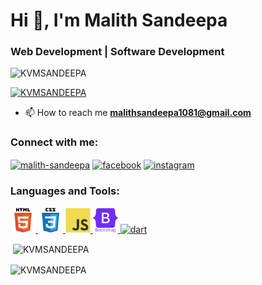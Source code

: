 
# Hi 👋, I'm Malith Sandeepa

### Web Development | Software Development

<p align="left"> <img src="https://komarev.com/ghpvc/?username=KVMSANDEEPA&label=Profile%20views&color=0e75b6&style=flat" alt="KVMSANDEEPA" /> </p>

<p align="left"> <a href="https://github.com/ryo-ma/github-profile-trophy"><img src="https://github-profile-trophy.vercel.app/?username=KVMSANDEEPA" alt="KVMSANDEEPA" /></a> </p>

- 📫 How to reach me **malithsandeepa1081@gmail.com**

### Connect with me:
<p align="left">
<a href="https://linkedin.com/in/malith-sandeepa" target="blank"><img align="center" src="https://raw.githubusercontent.com/rahuldkjain/github-profile-readme-generator/master/src/images/icons/Social/linked-in-alt.svg" alt="malith-sandeepa" height="30" width="40" /></a>
<a href="https://www.facebook.com/profile.php?id=100071177107363" target="blank"><img align="center" src="https://upload.wikimedia.org/wikipedia/commons/5/51/Facebook_f_logo_%282019%29.svg" alt="facebook" height="30" width="40" /></a>
<a href="https://www.instagram.com/malithsandeepa.2003/" target="blank"><img align="center" src="https://upload.wikimedia.org/wikipedia/commons/a/a5/Instagram_icon.png" alt="instagram" height="30" width="40" /></a>
</p>

### Languages and Tools:
<p align="left"> 
<a href="https://www.w3.org/html/" target="_blank" rel="noreferrer"> <img src="https://raw.githubusercontent.com/devicons/devicon/master/icons/html5/html5-original-wordmark.svg" alt="html5" width="40" height="40"/> </a> 
<a href="https://www.w3schools.com/css/" target="_blank" rel="noreferrer"> <img src="https://raw.githubusercontent.com/devicons/devicon/master/icons/css3/css3-original-wordmark.svg" alt="css3" width="40" height="40"/> </a> 
<a href="https://developer.mozilla.org/en-US/docs/Web/JavaScript" target="_blank" rel="noreferrer"> <img src="https://raw.githubusercontent.com/devicons/devicon/master/icons/javascript/javascript-original.svg" alt="javascript" width="40" height="40"/> </a> 
<a href="https://getbootstrap.com" target="_blank" rel="noreferrer"> <img src="https://raw.githubusercontent.com/devicons/devicon/master/icons/bootstrap/bootstrap-plain-wordmark.svg" alt="bootstrap" width="40" height="40"/> </a> 
<a href="https://dart.dev/" target="_blank" rel="noreferrer"> <img src="https://upload.wikimedia.org/wikipedia/commons/7/7e/Dart-logo.png" alt="dart" width="40" height="40"/> </a> 

<p>&nbsp;<img align="center" src="https://github-readme-stats.vercel.app/api?username=KVMSANDEEPA&show_icons=true&locale=en" alt="KVMSANDEEPA" /></p>

<p><img align="center" src="https://github-readme-streak-stats.herokuapp.com/?user=KVMSANDEEPA&" alt="KVMSANDEEPA" /></p>
